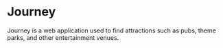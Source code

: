 # Journey
Journey is a web application used to find attractions such as pubs, theme parks, and other entertainment venues. 
